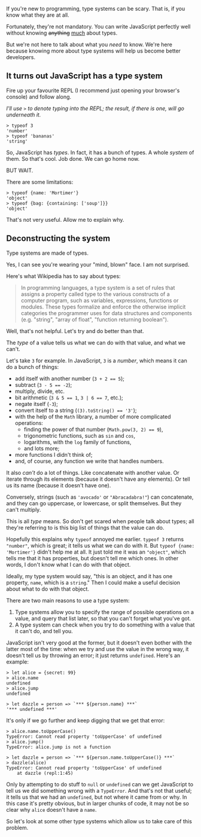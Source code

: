 If you're new to programming, type systems can be scary. That is, if you know what they are at all.

Fortunately, they're not mandatory. You can write JavaScript perfectly well without knowing <del>anything</del> <ins>much</ins> about types.

But we're not here to talk about what you *need* to know. We're here because knowing more about type systems will help us become better developers.

## It turns out JavaScript has a type system

Fire up your favourite REPL (I recommend just opening your browser's console) and follow along.

*I'll use `>` to denote typing into the REPL; the result, if there is one, will go underneath it.*

    > typeof 3
    'number'
    > typeof 'bananas'
    'string'

So, JavaScript has *types*. In fact, it has a bunch of types. A whole *system* of them. So that's cool. Job done. We can go home now.

BUT WAIT.

There are some limitations:

    > typeof {name: 'Mortimer'}
    'object'
    > typeof {bag: {containing: ['soup']}}
    'object'

That's not very useful. Allow me to explain why.

## Deconstructing the system

Type systems are made of types.

Yes, I can see you're wearing your "mind, blown" face. I am not surprised.

Here's what Wikipedia has to say about types:

> In programming languages, a type system is a set of rules that assigns a property called type to the various constructs of a computer program, such as variables, expressions, functions or modules. These types formalize and enforce the otherwise implicit categories the programmer uses for data structures and components (e.g. "string", "array of float", "function returning boolean").

Well, that's not helpful. Let's try and do better than that.

The *type* of a value tells us what we can do with that value, and what we can't.

Let's take `3` for example. In JavaScript, `3` is a *number*, which means it can do a bunch of things:

  * add itself with another number (`3 + 2 == 5`);
  * subtract (`3 - 5 == -2`);
  * multiply, divide, etc.
  * bit arithmetic (`3 & 5 == 1`, `3 | 6 == 7`, etc.);
  * negate itself (`-3`);
  * convert itself to a string (`(3).toString() == '3'`);
  * with the help of the `Math` library, a number of more complicated operations:
    * finding the power of that number (`Math.pow(3, 2) == 9`),
    * trigonometric functions, such as `sin` and `cos`,
    * logarithms, with the `log` family of functions,
    * and lots more;
  * more functions I didn't think of;
  * and, of course, any function we write that handles numbers.

It also *can't* do a lot of things. Like concatenate with another value. Or iterate through its elements (because it doesn't have any elements). Or tell us its name (because it doesn't have one).

Conversely, strings (such as `'avocado'` or `"Abracadabra!"`) can concatenate, and they can go uppercase, or lowercase, or split themselves. But they can't multiply.

This is all *type* means. So don't get scared when people talk about types; all they're referring to is this big list of things that the value can do.

Hopefully this explains why `typeof` annoyed me earlier. `typeof 3` returns `"number"`, which is great; it tells us what we can do with it. But `typeof {name: 'Mortimer'}` didn't help me at all. It just told me it was an `"object"`, which tells me that it has properties, but doesn't tell me which ones. In other words, I don't know what I can do with that object.

Ideally, my type system would say, "this is an object, and it has one property, `name`, which is a `string`." Then I could make a useful decision about what to do with that object.

There are two main reasons to use a type system:

  1. Type systems allow you to specify the range of possible operations on a value, and query that list later, so that you can't forget what you've got.
  2. A type system can check when you try to do something with a value that it can't do, and tell you.

JavaScript isn't very good at the former, but it doesn't even bother with the latter most of the time: when we try and use the value in the wrong way, it doesn't tell us by throwing an error; it just returns `undefined`. Here's an example:

    > let alice = {secret: 99}
    > alice.name
    undefined
    > alice.jump
    undefined

    > let dazzle = person => `*** ${person.name} ***`
    '*** undefined ***'

It's only if we go further and keep digging that we get that error:

    > alice.name.toUpperCase()
    TypeError: Cannot read property 'toUpperCase' of undefined
    > alice.jump()
    TypeError: alice.jump is not a function

    > let dazzle = person => `*** ${person.name.toUpperCase()} ***`
    > dazzle(alice)
    TypeError: Cannot read property 'toUpperCase' of undefined
        at dazzle (repl:1:45)

Only by attempting to do stuff to `null` or `undefined` can we get JavaScript to tell us we did something wrong with a `TypeError`. And that's not that useful; it tells us that we had an `undefined`, but not where it came from or why. In this case it's pretty obvious, but in larger chunks of code, it may not be so clear why `alice` doesn't have a `name`.

So let's look at some other type systems which allow us to take care of this problem.

